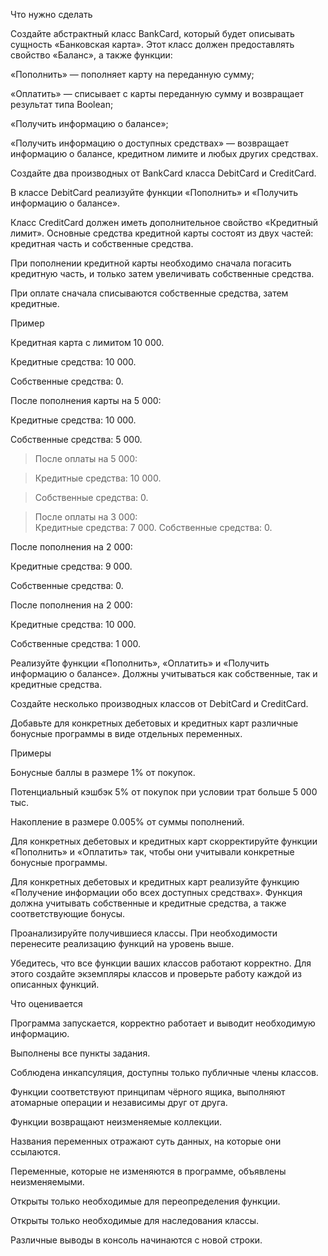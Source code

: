 Что нужно сделать

Создайте абстрактный класс BankCard, который будет описывать сущность «Банковская карта». Этот класс должен предоставлять свойство «Баланс», а также функции: 

«Пополнить» — пополняет карту на переданную сумму;

«Оплатить» — списывает с карты переданную сумму и возвращает результат типа Boolean;

«Получить информацию о балансе»;

«Получить информацию о доступных средствах» — возвращает информацию о балансе, кредитном лимите и любых других средствах.

Создайте два производных от BankCard класса DebitCard и CreditCard.

В классе DebitCard реализуйте функции «Пополнить» и «Получить информацию о балансе».

Класс CreditCard должен иметь дополнительное свойство «Кредитный лимит». Основные средства кредитной карты состоят из двух частей: кредитная часть и собственные средства.

При пополнении кредитной карты необходимо сначала погасить кредитную часть, и только затем увеличивать собственные средства.

При оплате сначала списываются собственные средства, затем кредитные.   

Пример

Кредитная карта с лимитом 10 000. 

Кредитные средства: 10 000.

Собственные средства: 0. 


После пополнения карты на 5 000:

Кредитные средства: 10 000.

Собственные средства: 5 000.


>   После оплаты на 5 000:

>   Кредитные средства: 10 000.
   
>   Собственные средства: 0.



>  После оплаты на 3 000:<br>Кредитные средства: 7 000.
>  Собственные средства: 0.
 
   
   После пополнения на 2 000: 
   
   Кредитные средства: 9 000.
   
   Собственные средства: 0.
   
   После пополнения на 2 000: 
   
   Кредитные средства: 10 000.
   
   Собственные средства: 1 000.   

Реализуйте функции «Пополнить», «Оплатить» и «Получить информацию о балансе». Должны учитываться как собственные, так и кредитные средства.  

Создайте несколько производных классов от DebitCard и CreditCard. 

Добавьте для конкретных дебетовых и кредитных карт различные бонусные программы в виде отдельных переменных. 

Примеры 

Бонусные баллы в размере 1% от покупок.

Потенциальный кэшбэк 5% от покупок при условии трат больше 5 000 тыс.

Накопление в размере 0.005% от суммы пополнений.

Для конкретных дебетовых и кредитных карт скорректируйте функции «Пополнить» и «Оплатить» так, чтобы они учитывали конкретные бонусные программы.

Для конкретных дебетовых и кредитных карт реализуйте функцию «Получение информации обо всех доступных средствах». Функция должна учитывать собственные и кредитные средства, а также соответствующие бонусы.

Проанализируйте получившиеся классы. При необходимости перенесите реализацию функций на уровень выше.

Убедитесь, что все функции ваших классов работают корректно. Для этого создайте экземпляры классов и проверьте работу каждой из описанных функций.

Что оценивается

Программа запускается, корректно работает и выводит необходимую информацию.

Выполнены все пункты задания.

Соблюдена инкапсуляция, доступны только публичные члены классов.

Функции соответствуют принципам чёрного ящика, выполняют атомарные операции и независимы друг от друга.

Функции возвращают неизменяемые коллекции.

Названия переменных отражают суть данных, на которые они ссылаются.

Переменные, которые не изменяются в программе, объявлены неизменяемыми.

Открыты только необходимые для переопределения функции.

Открыты только необходимые для наследования классы.

Различные выводы в консоль начинаются с новой строки.

